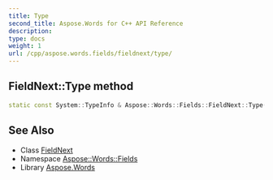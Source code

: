 ```yaml
---
title: Type
second_title: Aspose.Words for C++ API Reference
description: 
type: docs
weight: 1
url: /cpp/aspose.words.fields/fieldnext/type/
---
```

## FieldNext::Type method




```cpp
static const System::TypeInfo & Aspose::Words::Fields::FieldNext::Type()
```

## See Also

* Class [FieldNext](../)
* Namespace [Aspose::Words::Fields](../../)
* Library [Aspose.Words](../../../)
